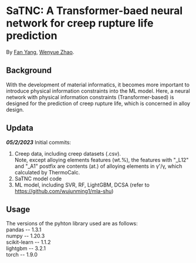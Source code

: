 # SaTNC: A Transformer-baed neural network for creep rupture life prediction  

By [Fan Yang](https://github.com/fanYang-X), [Wenyue Zhao](https://shi.buaa.edu.cn/09652/zh_CN/index.htm).

## Background  
With the development of material informatics, it becomes more important to introduce physical information constraints into the ML model. Here, a neural network with physical information constraints (Transformer-based) is designed for the prediction of creep rupture life, which is concerned in alloy design.

## Updata

***05/2/2023***
Initial commits:

1. Creep data, including creep datasets (.csv).  
   Note, except alloying elements features (wt.%), the features with "_L12" and "_A1" postfix are contents (at.) of alloying elements in γ'/γ, which calculated by ThermoCalc.
2. SaTNC model code
3. ML model, including SVR, RF, LightGBM, DCSA (refer to https://github.com/wujunming1/mla-shu)

## Usage 

The versions of the pyhton library used are as follows:  
pandas -- 1.3.1  
numpy -- 1.20.3  
scikit-learn -- 1.1.2  
lightgbm -- 3.2.1  
torch -- 1.9.0
